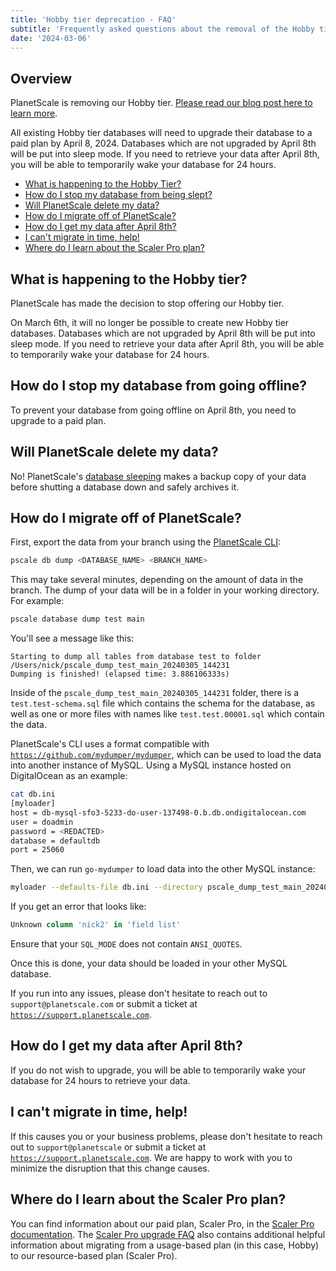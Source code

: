 ```yaml
---
title: 'Hobby tier deprecation - FAQ'
subtitle: 'Frequently asked questions about the removal of the Hobby tier.'
date: '2024-03-06'
---
```


## Overview

PlanetScale is removing our Hobby tier. [Please read our blog post here to learn more](/blog/planetscale-forever).

All existing Hobby tier databases will need to upgrade their database to a paid plan by April 8, 2024. Databases which are not upgraded by April 8th will be put into sleep mode. If you need to retrieve your data after April 8th, you will be able to temporarily wake your database for 24 hours.

- [What is happening to the Hobby Tier?](#what-is-happening-to-the-hobby-tier-)
- [How do I stop my database from being slept?](#how-do-i-stop-my-database-from-going-offline-)
- [Will PlanetScale delete my data?](#will-planetscale-delete-my-data-)
- [How do I migrate off of PlanetScale?](#how-do-i-migrate-off-of-planetscale-)
- [How do I get my data after April 8th?](#how-do-i-get-my-data-after-april-8th-)
- [I can't migrate in time, help!](#i-can-t-migrate-in-time-help-)
- [Where do I learn about the Scaler Pro plan?](#where-do-i-learn-about-the-scaler-pro-plan-)

## What is happening to the Hobby tier?

PlanetScale has made the decision to stop offering our Hobby tier.

On March 6th, it will no longer be possible to create new Hobby tier databases. Databases which are not upgraded by April 8th will be put into sleep mode. If you need to retrieve your data after April 8th, you will be able to temporarily wake your database for 24 hours.

## How do I stop my database from going offline?

To prevent your database from going offline on April 8th, you need to upgrade to a paid plan.

## Will PlanetScale delete my data?

No! PlanetScale's [database sleeping](/docs/concepts/database-sleeping) makes a backup copy of your data before shutting a database down and safely archives it.

## How do I migrate off of PlanetScale?

First, export the data from your branch using the [PlanetScale CLI](/docs/concepts/planetscale-environment-setup):

```bash
pscale db dump <DATABASE_NAME> <BRANCH_NAME>
```

This may take several minutes, depending on the amount of data in the branch. The dump of your data will be in a folder in your working directory. For example:

```bash
pscale database dump test main
```

You'll see a message like this:

```
Starting to dump all tables from database test to folder /Users/nick/pscale_dump_test_main_20240305_144231
Dumping is finished! (elapsed time: 3.886106333s)
```

Inside of the `pscale_dump_test_main_20240305_144231` folder, there is a `test.test-schema.sql` file which contains the schema for the database, as well as one or more files with names like `test.test.00001.sql` which contain the data.

PlanetScale's CLI uses a format compatible with [`https://github.com/mydumper/mydumper`](https://github.com/mydumper/mydumper), which can be used to load the data into another instance of MySQL. Using a MySQL instance hosted on DigitalOcean as an example:

```bash
cat db.ini
[myloader]
host = db-mysql-sfo3-5233-do-user-137498-0.b.db.ondigitalocean.com
user = doadmin
password = <REDACTED>
database = defaultdb
port = 25060
```

Then, we can run `go-mydumper` to load data into the other MySQL instance:

```bash
myloader --defaults-file db.ini --directory pscale_dump_test_main_20240305_144231/
```

If you get an error that looks like:

```sql
Unknown column 'nick2' in 'field list'
```

Ensure that your `SQL_MODE` does not contain `ANSI_QUOTES`.

Once this is done, your data should be loaded in your other MySQL database.

If you run into any issues, please don't hesitate to reach out to `support@planetscale.com` or submit a ticket at [`https://support.planetscale.com`](https://support.planetscale.com).

## How do I get my data after April 8th?

If you do not wish to upgrade, you will be able to temporarily wake your database for 24 hours to retrieve your data.

## I can't migrate in time, help!

If this causes you or your business problems, please don't hesitate to reach out to `support@planetscale` or submit a ticket at [`https://support.planetscale.com`](https://support.planetscale.com). We are happy
to work with you to minimize the disruption that this change causes.

## Where do I learn about the Scaler Pro plan?

You can find information about our paid plan, Scaler Pro, in the [Scaler Pro documentation](/docs/concepts/planetscale-plans#scaler-pro). The [Scaler Pro upgrade FAQ](/docs/concepts/scaler-pro-upgrade-faq) also contains additional helpful information about migrating from a usage-based plan (in this case, Hobby) to our resource-based plan (Scaler Pro).
